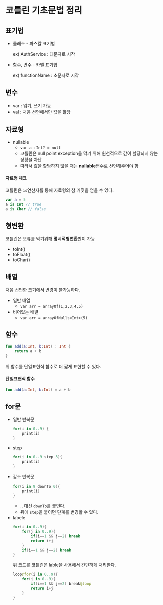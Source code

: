 # 코틀린 기초문법 정리

## 표기법

- 클래스 - 파스칼 표기법

  ex) AuthService : 대문자로 시작

- 함수, 변수 - 카멜 표기법

  ex) functionName : 소문자로 시작

## 변수

- var : 읽기, 쓰기 가능
- val : 처음 선언에서만 값을 할당

## 자료형

- nullable
  - `var a :Int? = null`
  - 코틀린은 null point exception을 막기 위해 원천적으로 값이 할당되지 않는 상황을 차단
  - 따라서 값을 할당하지 않을 때는 **nullable**변수로 선언해주어야 함

#### 자료형 체크

코틀린은 `is`연산자를 통해 자료형의 참 거짓을 얻을 수 있다.

```kotlin
var a = 5
a is Int // true
a is Char // false
```

## 형변환

코틀린은 오류를 막기위해 **명시적형변환**만이 가능

- toInt()
- toFloat()
- toChar()

## 배열

처음 선언한 크기에서 변경이 불가능하다.

- 일반 배열
  - `var arr = arrayOf(1,2,3,4,5)`
- 비어있는 배열
  - `var arr = arrayOfNulls<Int>(5)`

## 함수

```kotlin
fun add(a:Int, b:Int) : Int {
    return a + b
}
```

위 함수를 단일표현식 함수로 더 짧게 표현할 수 있다.

#### 단일표현식 함수

```kotlin
fun add(a:Int, b:Int) = a + b
```

## for문

- 일반 반복문
  ```kotlin
  for(i in 0..9) {
      print(i)
  }
  ```
- step
  ```kotlin
  for(i in 0..9 step 3){
      print(i)
  }
  ```
- 감소 반복문
  ```kotlin
  for(i in 9 downTo 0){
      print(i)
  }
  ```
  - .. 대신 `downTo`를 붙인다.
  - 뒤에 `step`을 붙이면 단계를 변경할 수 있다.
- labele
  ```kotlin
  for(i in 0..9){
      for(j in 0..9){
          if(i==1 && j==2) break
          return i+j
      }
      if(i==1 && j==2) break
  }
  ```
  위 코드를 코틀린은 lable을 사용해서 간단하게 처리한다.
  ```kotlin
  loop@for(i in 0..9){
      for(j in 0..9){
          if(i==1 && j==2) break@loop
          return i+j
      }
  }
  ```
